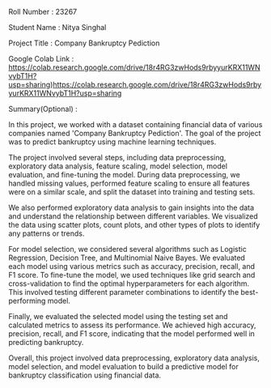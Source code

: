 Roll Number       :   23267

Student Name      :   Nitya Singhal

Project Title     :   Company Bankruptcy Pediction

Google Colab Link :   https://colab.research.google.com/drive/18r4RG3zwHods9rbyyurKRX11WNvybT1H?usp=sharing)https://colab.research.google.com/drive/18r4RG3zwHods9rbyyurKRX11WNvybT1H?usp=sharing

Summary(Optional) :   

In this project, we worked with a dataset containing financial data of various companies named 'Company Bankruptcy Pediction'. The goal of the project was to predict bankruptcy using machine learning techniques. 

The project involved several steps, including data preprocessing, exploratory data analysis, feature scaling, model selection, model evaluation, and fine-tuning the model. During data preprocessing, we handled missing values, performed feature scaling to ensure all features were on a similar scale, and split the dataset into training and testing sets. 

We also performed exploratory data analysis to gain insights into the data and understand the relationship between different variables. We visualized the data using scatter plots, count plots, and other types of plots to identify any patterns or trends. 

For model selection, we considered several algorithms such as Logistic Regression, Decision Tree, and Multinomial Naive Bayes. We evaluated each model using various metrics such as accuracy, precision, recall, and F1 score. To fine-tune the model, we used techniques like grid search and cross-validation to find the optimal hyperparameters for each algorithm. This involved testing different parameter combinations to identify the best-performing model. 

Finally, we evaluated the selected model using the testing set and calculated metrics to assess its performance. We achieved high accuracy, precision, recall, and F1 score, indicating that the model performed well in predicting bankruptcy.

Overall, this project involved data preprocessing, exploratory data analysis, model selection, and model evaluation to build a predictive model for bankruptcy classification using financial data.

